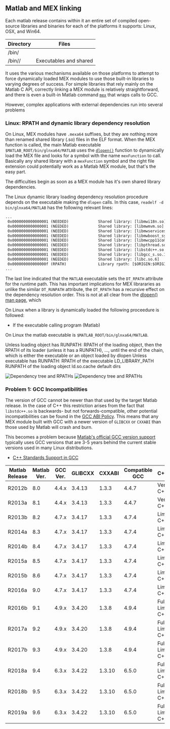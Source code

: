 ## Matlab and MEX linking

Each matlab release  contains within it an entire set of compiled open-source libraries and binaries for each of the platforms it supports: Linux, OSX, and Win64.

|Directory    | Files |
|-------------|-------|
|/bin/        |      |
|/bin/<arch>/ | Executables and shared |

It uses the various mechanisms available on those platforms to attempt to force dynamically loaded MEX modules to use those built-in libraries to varying degrees of success.  For simple libraries that rely mainly on the Matlab C API, correctly linking a
MEX module is relatively straightforward, and there is even a built-in Matlab command [`mex`](https://www.mathworks.com/help/matlab/ref/mex.html) that wraps calls to GCC.

However, complex applications with external dependencies run into several problems


### Linux: RPATH and dynamic library dependency resolution

On Linux, MEX modules have `.mexa64` suffixes, but they are nothing more than renamed shared library (.so) files in the ELF format.
When the MEX function is called, the main Matlab executable `$MATLAB_ROOT/bin/glnxa64/MATLAB` uses the [`dlopen()`](http://man7.org/linux/man-pages/man3/dlopen.3.html) function to dynamically load the MEX file and looks for a symbol with the name `mexFunction` to call.  Basically any shared library with a `mexFunction` symbol and the right file extension could potentially work as a Matlab MEX module, but that's the easy part.

The difficulties begin as soon as a MEX module has it's own shared library dependencies.

The Linux dynamic library loading dependency resolution procedure depends on the executable making the `dlopen` calls.  In this case, `readelf -d  bin/glnxa64/MATLAB` has the following relevant lines:
```diff
...
 0x0000000000000001 (NEEDED)             Shared library: [libmwi18n.so]
 0x0000000000000001 (NEEDED)             Shared library: [libmwmvm.so]
 0x0000000000000001 (NEEDED)             Shared library: [libmwservices.so]
 0x0000000000000001 (NEEDED)             Shared library: [libmwboost_system.so.1.65.1]
 0x0000000000000001 (NEEDED)             Shared library: [libmwcpp11compat.so]
 0x0000000000000001 (NEEDED)             Shared library: [libpthread.so.0]
 0x0000000000000001 (NEEDED)             Shared library: [libstdc++.so.6]
 0x0000000000000001 (NEEDED)             Shared library: [libgcc_s.so.1]
 0x0000000000000001 (NEEDED)             Shared library: [libc.so.6]
 0x000000000000000f (RPATH)              Library rpath: [$ORIGIN:$ORIGIN/../../sys/os/glnxa64]
...
```
The last line indicated that the `MATLAB` executable sets the `DT_RPATH` attribute for the runtime path.  This has important implications for MEX librararies as unlike the similar `DT_RUNPATH` attribute, the `DT_RPATH` has a recursive effect on the dependency resolution order.  This is not at all clear from the [dlopen() man page](http://man7.org/linux/man-pages/man3/dlopen), which

On Linux when a library is dynamically loaded the following proceedure is followed:
* If the executable calling program (Matlab)

On Linux the matlab executable is `$MATLAB_ROOT/bin/glnxa64/MATLAB`.

Unless loading object has RUNPATH:
  RPATH of the loading object,
    then the RPATH of its loader (unless it has a RUNPATH), ...,
    until the end of the chain, which is either the executable
    or an object loaded by dlopen
  Unless executable has RUNPATH:
    RPATH of the executable
LD_LIBRARY_PATH
RUNPATH of the loading object
ld.so.cache
default dirs


![Dependency tree and RPATHs](/doc/images/mexiface-dep-search.png)
![Dependency tree and RPATHs](/doc/images/mexiface-dep-structure.png)

### Problem 1: GCC Incompatibilities
The version of GCC cannot be newer than that used by the target Matlab release.  In the case of C++ this restriction arises from the fact that `libstdc++.so` is backwards- but not forwards-compatible, other potential incompatibilities can be found in the [GCC ABI Policy](https://www.mathworks.com/support/requirements/supported-compilers.html).  This means that any MEX module built with GCC with a newer version of `GLIBCXX` or `CXXABI` than those used by Matlab will crash and burn.

This becomes a problem because [Matlab's official GCC version support](https://www.mathworks.com/support/requirements/supported-compilers.html) typically uses GCC versions that are 3-5 years behind the current stable versions used in many Linux distributions.
 * [C++ Standards Support in GCC](https://gcc.gnu.org/projects/cxx-status.html)

Matlab Release|Matlab Ver.|GCC Ver.|GLIBCXX|CXXABI|Compatible GCC|C++11/14/17
--------------|-----------|--------|-------|------|--------------|-----------
R2012b | 8.0 | 4.4.x | 3.4.13 | 1.3.3 | 4.4.7 | Very-Limited C++11
R2013a | 8.1 | 4.4.x | 3.4.13 | 1.3.3 | 4.4.7 | Very-Limited C++11
R2013b | 8.2 | 4.7.x | 3.4.17 | 1.3.3 | 4.7.4 | Limited C++11
R2014a | 8.3 | 4.7.x | 3.4.17 | 1.3.3 | 4.7.4 | Limited C++11
R2014b | 8.4 | 4.7.x | 3.4.17 | 1.3.3 | 4.7.4 | Limited C++11
R2015a | 8.5 | 4.7.x | 3.4.17 | 1.3.3 | 4.7.4 | Limited C++11
R2015b | 8.6 | 4.7.x | 3.4.17 | 1.3.3 | 4.7.4 | Limited C++11
R2016a | 9.0 | 4.7.x | 3.4.17 | 1.3.3 | 4.7.4 | Limited C++11
R2016b | 9.1 | 4.9.x | 3.4.20 | 1.3.8 | 4.9.4 | Full C++11 Limited C++14
R2017a | 9.2 | 4.9.x | 3.4.20 | 1.3.8 | 4.9.4 | Full C++11 Limited C++14
R2017b | 9.3 | 4.9.x | 3.4.20 | 1.3.8 | 4.9.4 | Full C++11 Limited C++14
R2018a | 9.4 | 6.3.x | 3.4.22 | 1.3.10 | 6.5.0 | Full C++14 Limited C++17
R2018b | 9.5 | 6.3.x | 3.4.22 | 1.3.10 | 6.5.0 | Full C++14 Limited C++17
R2019a | 9.6 | 6.3.x | 3.4.22 | 1.3.10 | 6.5.0 | Full C++14 Limited C++17

